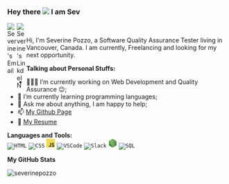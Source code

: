 ### Hey there <img src="https://media.giphy.com/media/hvRJCLFzcasrR4ia7z/giphy.gif" width="25px"> I am Sev

<a href="mailto:seve.pozzo@orange.fr">
  <img align="left" alt="Severine's Email" width="22px" src="https://www.flaticon.com/svg/static/icons/svg/73/73290.svg" />
</a>
<a href="https://www.linkedin.com/in/severinepozzo/">
  <img align="left" alt="Severine's LinkdeIN" width="22px" src="https://cdn.jsdelivr.net/npm/simple-icons@v3/icons/linkedin.svg" />
</a>

<br />


Hi, I'm Severine Pozzo, a Software Quality Assurance Tester living in Vancouver, Canada. I am currently, Freelancing and looking for my next opportunity. 

  
**Talking about Personal Stuffs:**
- 🙍🏽‍💻 I’m currently working on Web Development and Quality Assurance :wink:;
- 🌱 I’m currently learning programming languages; 
- 💬 Ask me about anything, I am happy to help;
- 📫 [My Github Page](https://severinepozzo.github.io/static-resume/)
- 📝 [My Resume](https://drive.google.com/file/d/1EdfEBdaEqNdEOGMxZ-_kDF4N5xGE3MW_/view?usp=sharing)


**Languages and Tools:**  
<code><img height="20" src="https://upload.wikimedia.org/wikipedia/commons/thumb/6/61/HTML5_logo_and_wordmark.svg/1200px-HTML5_logo_and_wordmark.svg.png" alt="HTML"></code>
<code><img height="20" src="https://upload.wikimedia.org/wikipedia/commons/thumb/d/d5/CSS3_logo_and_wordmark.svg/1200px-CSS3_logo_and_wordmark.svg.png" alt="CSS"></code>
<code><img height="20" src="https://raw.githubusercontent.com/github/explore/80688e429a7d4ef2fca1e82350fe8e3517d3494d/topics/javascript/javascript.png" alt="Javascript"></code>
<code><img height="20" src="https://upload.wikimedia.org/wikipedia/commons/thumb/9/9a/Visual_Studio_Code_1.35_icon.svg/1200px-Visual_Studio_Code_1.35_icon.svg.png" alt="VSCode"></code>
<code><img height="20" src="https://cdn.mos.cms.futurecdn.net/SDDw7CnuoUGax6x9mTo7dd.jpg" alt="Slack"></code>
<code><img height="20" src="https://raw.githubusercontent.com/github/explore/80688e429a7d4ef2fca1e82350fe8e3517d3494d/topics/nodejs/nodejs.png" alt="nodejs"></code>
<code><img height="20" src="https://cloudblogs.microsoft.com/uploads/prod/sites/32/2020/05/SQL.png" alt="SQL"></code>


**My GitHub Stats**
<p align="left"> <img src="https://github-readme-stats.vercel.app/api?username=severinepozzo&show_icons=true&theme=gotham" alt="severinepozzo" />
